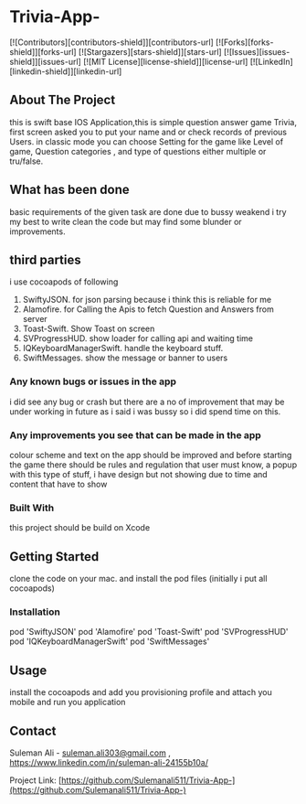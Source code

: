 # Trivia-App-




<!-- PROJECT SHIELDS -->
<!--
this is swift base IOS Application
-->
[![Contributors][contributors-shield]][contributors-url]
[![Forks][forks-shield]][forks-url]
[![Stargazers][stars-shield]][stars-url]
[![Issues][issues-shield]][issues-url]
[![MIT License][license-shield]][license-url]
[![LinkedIn][linkedin-shield]][linkedin-url]



<!-- PROJECT LOGO -->




<!-- ABOUT THE PROJECT -->
## About The Project
this is swift base IOS Application,this is simple question answer game Trivia, first screen asked you to put your name and or check records of previous Users.
in classic mode you can choose Setting for the game like Level of game, Question categories , and type of questions either multiple or tru/false.

## What has been done 
basic requirements of the given task are done due to bussy weakend i try my best to write clean the code but may find some blunder or improvements.
## third parties 
i use cocoapods of following 
  1. SwiftyJSON.  for json parsing because i think this is reliable for me  
  2. Alamofire.  for Calling the Apis to fetch Question and Answers from server 
  3. Toast-Swift. Show Toast on screen
  4. SVProgressHUD. show loader for calling api and waiting time
  5. IQKeyboardManagerSwift.  handle the keyboard stuff.
  6. SwiftMessages. show the message or banner to users 
### Any known bugs or issues in the app
i did see any bug or crash but there are a no of improvement that may be under working in future as i said i was bussy so i did spend time on this.
### Any improvements you see that can be made in the app 
colour scheme and text on the app should be improved and before starting the game there should be rules and regulation that user must know, a popup with this type of stuff, i have design but not showing due to time and content that have to show  
### Built With
this project should be build on Xcode



<!-- GETTING STARTED -->
## Getting Started
clone the code on your mac. and install the pod files (initially i put all cocoapods)



### Installation

  pod 'SwiftyJSON'
  pod 'Alamofire'
  pod 'Toast-Swift'
  pod 'SVProgressHUD'
  pod 'IQKeyboardManagerSwift'
  pod 'SwiftMessages'



<!-- USAGE EXAMPLES -->
## Usage

install the cocoapods and add you provisioning profile and attach you mobile and run you application 



<!-- CONTACT -->
## Contact

Suleman Ali - suleman.ali303@gmail.com , https://www.linkedin.com/in/suleman-ali-24155b10a/

Project Link: [https://github.com/Sulemanali511/Trivia-App-](https://github.com/Sulemanali511/Trivia-App-)


